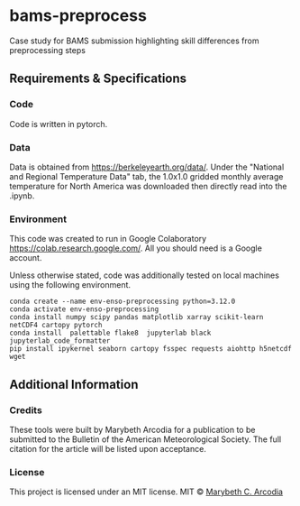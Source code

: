 # bams-preprocess
Case study for BAMS submission highlighting skill differences from preprocessing steps

## Requirements & Specifications

### Code

Code is written in pytorch.

### Data
Data is obtained from <https://berkeleyearth.org/data/>. Under the "National and Regional Temperature Data" tab, the 1.0x1.0 gridded monthly average temperature for North America was downloaded then directly read into the .ipynb. 

### Environment

This code was created to run in Google Colaboratory <https://colab.research.google.com/>. All you should need is a Google account.

Unless otherwise stated, code was additionally tested on local machines using the following environment.
```
conda create --name env-enso-preprocessing python=3.12.0
conda activate env-enso-preprocessing
conda install numpy scipy pandas matplotlib xarray scikit-learn netCDF4 cartopy pytorch
conda install  palettable flake8  jupyterlab black jupyterlab_code_formatter
pip install ipykernel seaborn cartopy fsspec requests aiohttp h5netcdf wget
```

## Additional Information

### Credits

These tools were built by Marybeth Arcodia for a publication to be submitted to the Bulletin of the American Meteorological Society. The full citation for the article will be listed upon acceptance. 

### License

This project is licensed under an MIT license.
MIT © [Marybeth C. Arcodia](https://github.com/mbarcodia)

